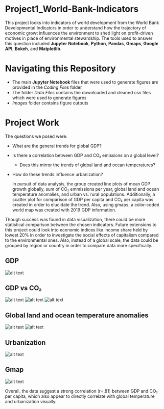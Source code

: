 # Project1_World-Bank-Indicators

  This project looks into indicators of world development from the World Bank Developmental Indicators in order to understand how the trajectory of economic growt influences the environment to shed light on profit-driven motives in place of environmental stewardship. The tools used to answer this question included **Jupyter Notebook**, **Python**, **Pandas**, **Gmaps**, **Google API**, **Bokeh**, and **Matplotlib**.

# Navigating this Repository
- The main **Jupyter Notebook** files that were used to generate figures are provided in the *Coding Files* folder
- The folder *Data Files* contains the downloaded and cleaned csv files which were used to generate figures
- *Images* folder contains figure outputs

# Project Work

The questions we posed were:
- What are the general trends for global GDP?
- Is there a correlation between GDP and CO₂ emissions on a global level?
  - Does this mirror the trends of global land and ocean temperatures?
- How do these trends influence urbanization?

  In pursuit of data analysis, the group created line plots of mean GDP growth globally, sum of CO₂ emmissions per year, global land and ocean temperature anomalies, and urban vs. rural populations. Additionally, a scatter plot for comparison of GDP per capita and CO₂ per capita was created in order to elucidate the trend. Also, using gmaps, a color-coded world map was created with 2019 GDP information. 

Though success was found in data visualization, there could be more statistical comparison between the chosen indicators. Future extensions to this project could look into economic indices like income share held by lowest 20% in order to investigate the social effects of capitalism compared to the environmental ones. Also, instead of a global scale, the data could be grouped by region or country in order to compare data more specifically. 

## GDP
![alt text](/Images/GDP_Growth.jpeg)
## GDP vs CO₂
![alt text](/Images/GDPvsCO2Matplotlib.png)
![alt text](/Images/rvalue.png)
![alt text](/Images/GDP_Per_CapitavsCO2Percapita.png)
## Global land and ocean temperature anomalies
![alt text](/Images/GlobalTempoanamolies.png)
![alt text](/Images/GlobalTempBar.png)
## Urbanization
![alt text](/Images/UrbanvsRural.png)
## Gmap
![alt text](/Images/GMAP.jpeg)

Overall, the data suggest a strong correlation (r=.81) between GDP and CO₂ per capita, which also appear to directly correlate with global temperature and urbanization visually.
